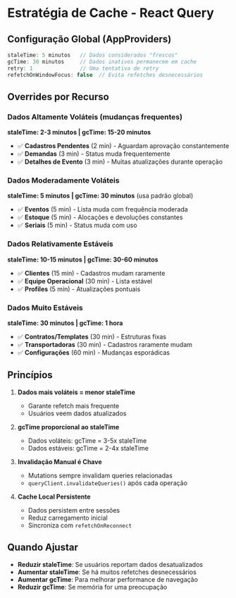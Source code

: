 # Estratégia de Cache - React Query

## Configuração Global (AppProviders)

```typescript
staleTime: 5 minutos   // Dados considerados "frescos"
gcTime: 30 minutos     // Dados inativos permanecem em cache
retry: 1               // Uma tentativa de retry
refetchOnWindowFocus: false  // Evita refetches desnecessários
```

## Overrides por Recurso

### Dados Altamente Voláteis (mudanças frequentes)
**staleTime: 2-3 minutos | gcTime: 15-20 minutos**

- ✅ **Cadastros Pendentes** (2 min) - Aguardam aprovação constantemente
- ✅ **Demandas** (3 min) - Status muda frequentemente
- ✅ **Detalhes de Evento** (3 min) - Muitas atualizações durante operação

### Dados Moderadamente Voláteis
**staleTime: 5 minutos | gcTime: 30 minutos** (usa padrão global)

- ✅ **Eventos** (5 min) - Lista muda com frequência moderada
- ✅ **Estoque** (5 min) - Alocações e devoluções constantes
- ✅ **Seriais** (5 min) - Status muda com uso

### Dados Relativamente Estáveis
**staleTime: 10-15 minutos | gcTime: 30-60 minutos**

- ✅ **Clientes** (15 min) - Cadastros mudam raramente
- ✅ **Equipe Operacional** (30 min) - Lista estável
- ✅ **Profiles** (5 min) - Atualizações pontuais

### Dados Muito Estáveis
**staleTime: 30 minutos | gcTime: 1 hora**

- ✅ **Contratos/Templates** (30 min) - Estruturas fixas
- ✅ **Transportadoras** (30 min) - Cadastros raramente mudam
- ✅ **Configurações** (60 min) - Mudanças esporádicas

## Princípios

1. **Dados mais voláteis = menor staleTime**
   - Garante refetch mais frequente
   - Usuários veem dados atualizados

2. **gcTime proporcional ao staleTime**
   - Dados voláteis: gcTime = 3-5x staleTime
   - Dados estáveis: gcTime = 2-4x staleTime

3. **Invalidação Manual é Chave**
   - Mutations sempre invalidam queries relacionadas
   - `queryClient.invalidateQueries()` após cada operação

4. **Cache Local Persistente**
   - Dados persistem entre sessões
   - Reduz carregamento inicial
   - Sincroniza com `refetchOnReconnect`

## Quando Ajustar

- **Reduzir staleTime**: Se usuários reportam dados desatualizados
- **Aumentar staleTime**: Se há muitos refetches desnecessários
- **Aumentar gcTime**: Para melhorar performance de navegação
- **Reduzir gcTime**: Se memória for uma preocupação
